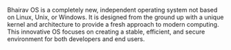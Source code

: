 Bhairav OS is a completely new, independent operating system not based on Linux, Unix, or Windows. It is designed from the ground up with a unique kernel and architecture to provide a fresh approach to modern computing. This innovative OS focuses on creating a stable, efficient, and secure environment for both developers and end users.
